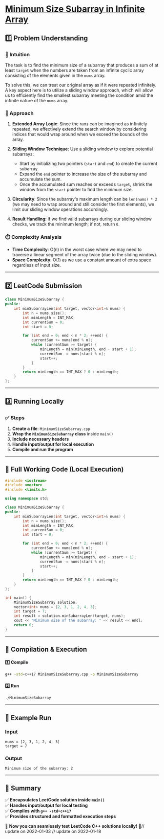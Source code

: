 # **[Minimum Size Subarray in Infinite Array](https://leetcode.com/problems/minimum-size-subarray-in-infinite-array/description/)**  

## **1️⃣ Problem Understanding**  
### **📌 Intuition**  
The task is to find the minimum size of a subarray that produces a sum of at least `target` when the numbers are taken from an infinite cyclic array consisting of the elements given in the `nums` array. 

To solve this, we can treat our original array as if it were repeated infinitely. A key aspect here is to utilize a sliding window approach, which will allow us to efficiently find the smallest subarray meeting the condition amid the infinite nature of the `nums` array.

### **🚀 Approach**  
1. **Extended Array Logic**: Since the `nums` can be imagined as infinitely repeated, we effectively extend the search window by considering indices that would wrap around when we exceed the bounds of the array.
   
2. **Sliding Window Technique**: Use a sliding window to explore potential subarrays:
   - Start by initializing two pointers (`start` and `end`) to create the current subarray.
   - Expand the `end` pointer to increase the size of the subarray and accumulate the sum. 
   - Once the accumulated sum reaches or exceeds `target`, shrink the window from the `start` pointer to find the minimum size.

3. **Circularity**: Since the subarray's maximum length can be `len(nums) * 2` (we may need to wrap around and still consider the first elements), we limit our sliding window operations accordingly.

4. **Result Handling**: If we find valid subarrays during our sliding window checks, we track the minimum length; if not, return `0`.

### **⏱️ Complexity Analysis**  
- **Time Complexity**: O(n) in the worst case where we may need to traverse a linear segment of the array twice (due to the sliding window).  
- **Space Complexity**: O(1) as we use a constant amount of extra space regardless of input size.  

---  

## **2️⃣ LeetCode Submission**  
```cpp
class MinimumSizeSubarray {
public:
    int minSubarrayLen(int target, vector<int>& nums) {
        int n = nums.size();
        int minLength = INT_MAX;
        int currentSum = 0;
        int start = 0;

        for (int end = 0; end < n * 2; ++end) {
            currentSum += nums[end % n];
            while (currentSum >= target) {
                minLength = min(minLength, end - start + 1);
                currentSum -= nums[start % n];
                start++;
            }
        }
        return minLength == INT_MAX ? 0 : minLength;
    }
};  
```  

---  

## **3️⃣ Running Locally**  
### **✅ Steps**  
1. **Create a file**: `MinimumSizeSubarray.cpp`  
2. **Wrap the `MinimumSizeSubarray` class** inside `main()`  
3. **Include necessary headers**  
4. **Handle input/output for local execution**  
5. **Compile and run the program**  

---  

## **📝 Full Working Code (Local Execution)**  
```cpp
#include <iostream>
#include <vector>
#include <limits.h>

using namespace std;

class MinimumSizeSubarray {
public:
    int minSubarrayLen(int target, vector<int>& nums) {
        int n = nums.size();
        int minLength = INT_MAX;
        int currentSum = 0;
        int start = 0;

        for (int end = 0; end < n * 2; ++end) {
            currentSum += nums[end % n];
            while (currentSum >= target) {
                minLength = min(minLength, end - start + 1);
                currentSum -= nums[start % n];
                start++;
            }
        }
        return minLength == INT_MAX ? 0 : minLength;
    }
};

int main() {
    MinimumSizeSubarray solution;
    vector<int> nums = {2, 3, 1, 2, 4, 3};
    int target = 7;
    int result = solution.minSubarrayLen(target, nums);
    cout << "Minimum size of the subarray: " << result << endl;
    return 0;
}
```  

---  

## **🔧 Compilation & Execution**  
#### **1️⃣ Compile**  
```bash
g++ -std=c++17 MinimumSizeSubarray.cpp -o MinimumSizeSubarray
```  

#### **2️⃣ Run**  
```bash
./MinimumSizeSubarray
```  

---  

## **🎯 Example Run**  
### **Input**  
```
nums = [2, 3, 1, 2, 4, 3]
target = 7
```  
### **Output**  
```
Minimum size of the subarray: 2
```  

---  

## **📌 Summary**  
✅ **Encapsulates LeetCode solution inside `main()`**  
✅ **Handles input/output for local testing**  
✅ **Compiles with `g++ -std=c++17`**  
✅ **Provides structured and formatted execution steps**  

🚀 **Now you can seamlessly test LeetCode C++ solutions locally!** 🚀// update on 2022-01-03
// update on 2022-01-18
